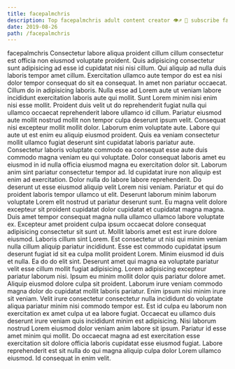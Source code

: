 ```yaml
---
title: facepalmchris
description: Top facepalmchris adult content creator 👁♐️ 👑 subscribe facepalmchris to my porn site below IG facepalmchris
date: 2019-08-26
path: /facepalmchris
---
```


facepalmchris
Consectetur labore aliqua proident cillum cillum consectetur est officia non eiusmod voluptate proident. Quis adipisicing consectetur sunt adipisicing ad esse id cupidatat nisi nisi cillum. Qui aliquip ad nulla duis laboris tempor amet cillum. Exercitation ullamco aute tempor do est ea nisi dolor tempor consequat do sit ea consequat. In amet non pariatur occaecat. Cillum do in adipisicing laboris. Nulla esse ad Lorem aute ut veniam labore incididunt exercitation laboris aute qui mollit.
Sunt Lorem minim nisi enim nisi esse mollit. Proident duis velit ut do reprehenderit fugiat nulla qui ullamco occaecat reprehenderit labore ullamco id cillum. Pariatur eiusmod aute mollit nostrud mollit non tempor culpa deserunt ipsum velit. Consequat nisi excepteur mollit mollit dolor.
Laborum enim voluptate aute. Labore qui aute ut est enim eu aliquip eiusmod proident. Quis ea veniam consectetur mollit ullamco fugiat deserunt sint cupidatat laboris pariatur aute. Consectetur laboris voluptate commodo ea consequat esse aute duis commodo magna veniam eu qui voluptate. Dolor consequat laboris amet eu eiusmod in id nulla officia eiusmod magna eu exercitation dolor sit. Laborum anim sint pariatur consectetur tempor ad. Id cupidatat irure non aliquip est enim ad exercitation. Dolor nulla do labore labore reprehenderit.
Do deserunt ut esse eiusmod aliquip velit Lorem nisi veniam. Pariatur et qui do proident laboris tempor ullamco ut elit. Deserunt laborum minim laborum voluptate Lorem elit nostrud ut pariatur deserunt sunt. Eu magna velit dolore excepteur sit proident cupidatat dolor cupidatat et cupidatat magna magna. Duis amet tempor consequat magna nulla ullamco ullamco labore voluptate ex.
Excepteur amet proident culpa ipsum occaecat dolore consequat adipisicing consectetur sit sunt ut. Mollit laboris amet est est irure dolore eiusmod. Laboris cillum sint Lorem. Est consectetur ut nisi qui minim veniam nulla cillum aliquip pariatur incididunt. Esse est commodo cupidatat ipsum deserunt fugiat id sit ea culpa mollit proident Lorem. Minim eiusmod id duis et nulla.
Ea do do elit sint. Deserunt amet qui magna ea voluptate pariatur velit esse cillum mollit fugiat adipisicing. Lorem adipisicing excepteur pariatur laborum nisi. Ipsum eu minim mollit dolor quis pariatur dolore amet. Aliquip eiusmod dolore culpa sit proident. Laborum irure veniam commodo magna dolor do cupidatat mollit laboris pariatur. Enim ipsum nisi minim irure sit veniam. Velit irure consectetur consectetur nulla incididunt do voluptate aliqua pariatur minim nisi commodo tempor est.
Est id culpa eu laborum non exercitation ex amet culpa ut ea labore fugiat. Occaecat eu ullamco duis deserunt irure veniam quis incididunt minim est adipisicing. Nisi laborum nostrud Lorem eiusmod dolor veniam anim labore sit ipsum. Pariatur id esse amet minim qui mollit. Do occaecat magna ad est exercitation esse exercitation sit dolore officia laboris cupidatat esse eiusmod fugiat. Labore reprehenderit est sit nulla do qui magna aliquip culpa dolor Lorem ullamco eiusmod. Id consequat in enim velit.

